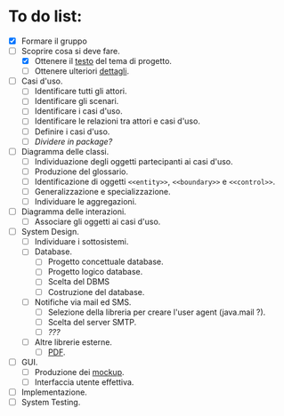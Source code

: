 # To do list:  
  
- [x] Formare il gruppo  
- [ ] Scoprire cosa si deve fare.  
  - [x] Ottenere il [testo](https://andrea-augello.github.io/SviluppoSW/) del tema di progetto.
  - [ ] Ottenere ulteriori [dettagli](https://andrea-augello.github.io/SviluppoSW/Dettagli).
- [ ] Casi d'uso.  
  - [ ] Identificare tutti gli attori.
  - [ ] Identificare gli scenari.
  - [ ] Identificare i casi d'uso.
  - [ ] Identificare le relazioni tra attori e casi d'uso.
  - [ ] Definire i casi d'uso.
  - [ ] *Dividere in package?*
- [ ] Diagramma delle classi.
  - [ ] Individuazione degli oggetti partecipanti ai casi d'uso.
  - [ ] Produzione del glossario.
  - [ ] Identificazione di oggetti `<<entity>>`, `<<boundary>>` e `<<control>>`.
  - [ ] Generalizzazione e specializzazione.
  - [ ] Individuare le aggregazioni. 
- [ ] Diagramma delle interazioni.
  - [ ] Associare gli oggetti ai casi d'uso.
- [ ] System Design.
  - [ ] Individuare i sottosistemi.
  - [ ] Database.
    - [ ] Progetto concettuale database.
    - [ ] Progetto logico database.
    - [ ] Scelta del DBMS
    - [ ] Costruzione del database.
  - [ ] Notifiche via mail ed SMS.
    - [ ] Selezione della libreria per creare l'user agent (java.mail ?).
    - [ ] Scelta del server SMTP. 
    - [ ] *???*
  - [ ] Altre librerie esterne.
    - [ ] [PDF](https://itextpdf.com/).
- [ ] GUI.
  - [ ] Produzione dei [mockup](https://mockflow.com/).
  - [ ] Interfaccia utente effettiva.
- [ ] Implementazione.
- [ ] System Testing.
